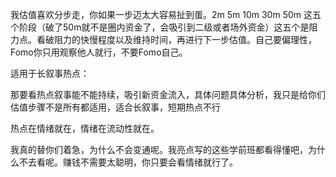 我估值喜欢分步走，你如果一步迈太大容易扯到蛋。2m 5m 10m 30m 50m 这五个阶段（破了50m就不是圈内资金了，会吸引到二级或者场外资金）这五个是阻力点。看破阻力的快慢程度以及维持时间，再进行下一步估值。自己要偏理性，Fomo你只用观察他人就行，不要Fomo自己。

适用于长叙事热点：

那要看热点叙事能不能持续，吸引新资金流入，具体问题具体分析，我只是给你们估值步骤不是所有都适用，适合长叙事，短期热点不行

热点在情绪就在，情绪在流动性就在。

  我真的替你们着急，为什么不会变通呢。我亮点写的这些学前班都看得懂吧，为什么不去看呢。赚钱不需要太聪明，你只要会看情绪就行了。

